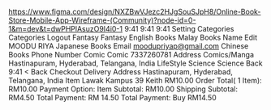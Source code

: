 https://www.figma.com/design/NXZBwVJezc2HJgSouSJpH8/Online-Book-Store-Mobile-App-Wireframe-(Community)?node-id=0-1&m=dev&t=dwPHPlAsuzO9I4i0-1
9:41
9:41
9:41
Setting
Categories
Categories
Logout
Fantasy
Fantasy
English Books
Malay Books
Name
Edit
MOODU RIYA
Japanese Books
Email
moodupriyap@gmail.com
Chinese Books
Phone Number
Comic
Comic
7337260781
Address
Comics/Manga
Hastinapuram, Hyderabad, Telangana, India
LifeStyle
Science
Science
Back
9:41
< Back
Checkout
Delivery  Address
Hastinapuram, Hyderabad, Telangana, India
Item
Lawak Kampus 39
Keith
RM10.00
Order Total( 1 Item):
RM10.00
Payment Option:
Item Subtotal:
RM10.00
Shipping Subtotal:
RM4.50
Total Payment:
RM 14.50
Total Payment:
Buy
RM14.50
